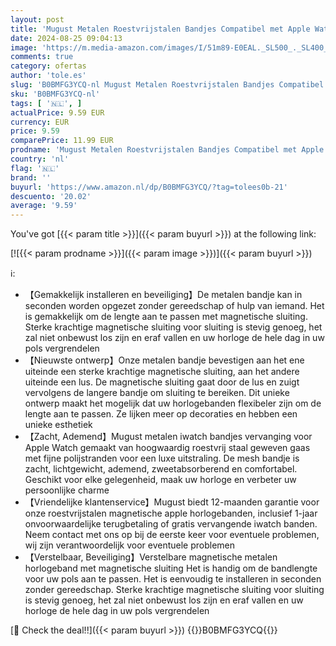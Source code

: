 ```yaml
---
layout: post
title: 'Mugust Metalen Roestvrijstalen Bandjes Compatibel met Apple Watch Bandjes 38mm 40mm 41mm 42mm 44mm 45mm  Loop Magnetische Milanese Mesh Bandje voor iWatch Series 8 7 6 5 4 3 2 1 SE Vrouwen Mannen  42/44/45MM  Zwart '
date: 2024-08-25 09:04:13
image: 'https://m.media-amazon.com/images/I/51m89-E0EAL._SL500_._SL400_.jpg'
comments: true
category: ofertas
author: 'tole.es'
slug: 'B0BMFG3YCQ-nl Mugust Metalen Roestvrijstalen Bandjes Compatibel met...'
sku: 'B0BMFG3YCQ-nl'
tags: [ '🇳🇱', ]
actualPrice: 9.59 EUR
currency: EUR
price: 9.59
comparePrice: 11.99 EUR
prodname: 'Mugust Metalen Roestvrijstalen Bandjes Compatibel met Apple Watch Bandjes 38mm 40mm 41mm 42mm 44mm 45mm  Loop Magnetische Milanese Mesh Bandje voor iWatch Series 8 7 6 5 4 3 2 1 SE Vrouwen Mannen  42/44/45MM  Zwart '
country: 'nl'
flag: '🇳🇱'
brand: ''
buyurl: 'https://www.amazon.nl/dp/B0BMFG3YCQ/?tag=tolees0b-21'
descuento: '20.02'
average: '9.59'
---
```


You've got [{{< param title >}}]({{< param buyurl >}}) at the following link:

[![{{< param prodname >}}]({{< param image >}})]({{< param buyurl >}})

ℹ️:

- 【Gemakkelijk installeren en beveiliging】De metalen bandje kan in seconden worden opgezet zonder gereedschap of hulp van iemand. Het is gemakkelijk om de lengte aan te passen met magnetische sluiting. Sterke krachtige magnetische sluiting voor sluiting is stevig genoeg, het zal niet onbewust los zijn en eraf vallen en uw horloge de hele dag in uw pols vergrendelen
- 【Nieuwste ontwerp】Onze metalen bandje bevestigen aan het ene uiteinde een sterke krachtige magnetische sluiting, aan het andere uiteinde een lus. De magnetische sluiting gaat door de lus en zuigt vervolgens de langere bandje om sluiting te bereiken. Dit unieke ontwerp maakt het mogelijk dat uw horlogebanden flexibeler zijn om de lengte aan te passen. Ze lijken meer op decoraties en hebben een unieke esthetiek
- 【Zacht, Ademend】Mugust metalen iwatch bandjes vervanging voor Apple Watch gemaakt van hoogwaardig roestvrij staal geweven gaas met fijne polijstranden voor een luxe uitstraling. De mesh bandje is zacht, lichtgewicht, ademend, zweetabsorberend en comfortabel. Geschikt voor elke gelegenheid, maak uw horloge en verbeter uw persoonlijke charme
- 【Vriendelijke klantenservice】Mugust biedt 12-maanden garantie voor onze roestvrijstalen magnetische apple horlogebanden, inclusief 1-jaar onvoorwaardelijke terugbetaling of gratis vervangende iwatch banden. Neem contact met ons op bij de eerste keer voor eventuele problemen, wij zijn verantwoordelijk voor eventuele problemen
- 【Verstelbaar, Beveiliging】Verstelbare magnetische metalen horlogeband met magnetische sluiting Het is handig om de bandlengte voor uw pols aan te passen. Het is eenvoudig te installeren in seconden zonder gereedschap. Sterke krachtige magnetische sluiting voor sluiting is stevig genoeg, het zal niet onbewust los zijn en eraf vallen en uw horloge de hele dag in uw pols vergrendelen

[🛒 Check the deal!!]({{< param buyurl >}})
{{<world>}}B0BMFG3YCQ{{</world>}}
